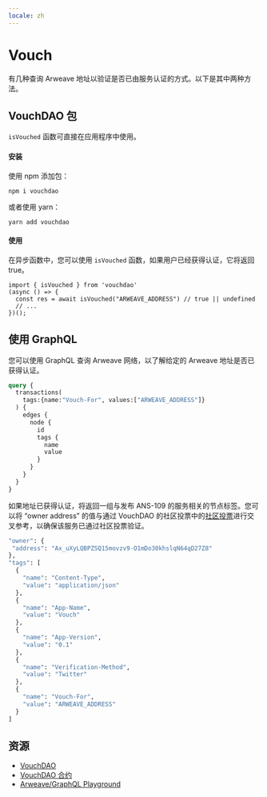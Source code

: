 ```yaml
---
locale: zh
---
```

# Vouch
有几种查询 Arweave 地址以验证是否已由服务认证的方式。以下是其中两种方法。
## VouchDAO 包
`isVouched` 函数可直接在应用程序中使用。

#### 安装
使用 npm 添加包：
```console:no-line-numbers
npm i vouchdao
```
或者使用 yarn：
```console:no-line-numbers
yarn add vouchdao
```

#### 使用
在异步函数中，您可以使用 `isVouched` 函数，如果用户已经获得认证，它将返回 true。

```js:no-line-numbers
import { isVouched } from 'vouchdao'
(async () => {
  const res = await isVouched("ARWEAVE_ADDRESS") // true || undefined
  // ...
})();
```

## 使用 GraphQL
您可以使用 GraphQL 查询 Arweave 网络，以了解给定的 Arweave 地址是否已获得认证。

```graphql
query {
  transactions(
    tags:{name:"Vouch-For", values:["ARWEAVE_ADDRESS"]}
  ) {
    edges {
      node {
        id
        tags {
          name 
          value 
        }
      }
    }
  }
}
```

如果地址已获得认证，将返回一组与发布 ANS-109 的服务相关的节点标签。您可以将 “owner address” 的值与通过 VouchDAO 的社区投票中的[社区投票](https://community.xyz/#_z0ch80z_daDUFqC9jHjfOL8nekJcok4ZRkE_UesYsk/votes)进行交叉参考，以确保该服务已通过社区投票验证。

```graphql
"owner": {
 "address": "Ax_uXyLQBPZSQ15movzv9-O1mDo30khslqN64qD27Z8"
},
"tags": [
  {
    "name": "Content-Type",
    "value": "application/json"
  },
  {
    "name": "App-Name",
    "value": "Vouch"
  },
  {
    "name": "App-Version",
    "value": "0.1"
  },
  {
    "name": "Verification-Method",
    "value": "Twitter"
  },
  {
    "name": "Vouch-For",
    "value": "ARWEAVE_ADDRESS"
  }
]
```

## 资源
* [VouchDAO](https://vouch-dao.arweave.net)
* [VouchDAO 合约](https://sonar.warp.cc/?#/app/contract/_z0ch80z_daDUFqC9jHjfOL8nekJcok4ZRkE_UesYsk)
* [Arweave/GraphQL Playground](https://arweave.net/graphql)